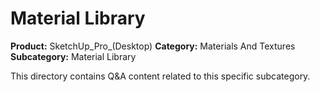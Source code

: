 # Material Library

**Product:** SketchUp_Pro_(Desktop)
**Category:** Materials And Textures
**Subcategory:** Material Library

This directory contains Q&A content related to this specific subcategory.
